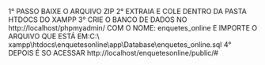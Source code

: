 1° PASSO BAIXE O ARQUIVO ZIP 
2° EXTRAIA E COLE DENTRO DA PASTA HTDOCS DO XAMPP 
3° CRIE O BANCO DE DADOS NO http://localhost/phpmyadmin/ COM O NOME: enquetes_online E IMPORTE O ARQUIVO QUE ESTÁ EM:C:\ xampp\htdocs\enquetesonline\app\Database\enquetes_online.sql 
4° DEPOIS É SO ACESSAR http://localhost/enquetesonline/public/# 
